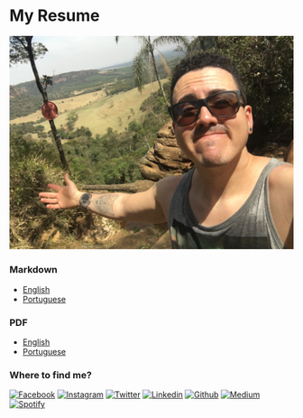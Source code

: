 # My Resume #

[![Banner](assets/profile.jpeg)](http://felipetrova.github.io/)

### Markdown ###
* [English](https://github.com/felipetrova/cv/blob/master/en.md)
* [Portuguese](https://github.com/felipetrova/cv/blob/master/pt-br.md)

### PDF ###
* [English](https://github.com/felipetrova/cv/blob/master/dist/cv/mir-cv-en.pdf)
* [Portuguese](https://github.com/felipetrova/cv/blob/master/dist/cv/mir-cv-pt-br.pdf)

### Where to find me? ###
[![Facebook](https://icongr.am/jam/facebook-circle.svg)](https://web.facebook.com/frtrova)
[![Instagram](https://icongr.am/jam/instagram-circle.svg)](https://www.instagram.com/felipetrova/)
[![Twitter](https://icongr.am/jam/twitter-circle.svg)](https://twitter.com/felipetrova)
[![Linkedin](https://icongr.am/jam/linkedin-circle.svg)](https://www.linkedin.com/in/felipetrova/detail/recent-activity/)
[![Github](https://icongr.am/jam/github-circle.svg)](https://github.com/felipetrova)
[![Medium](https://icongr.am/jam/medium-circle.svg)](https://medium.com/@felipetrova)
[![Spotify](https://icongr.am/jam/spotify-circle.svg)](spotify:user:12142514177)